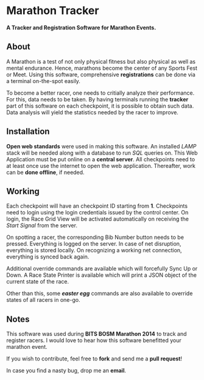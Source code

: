 Marathon Tracker
================

**A Tracker and Registration Software for Marathon Events.**

About
-----
A Marathon is a test of not only physical fitness but also physical as well as mental endurance. Hence, marathons become the center of any Sports Fest or Meet. Using this software, comprehensive **registrations** can be done via a terminal on-the-spot easily.

To become a better racer, one needs to critially analyze their performance. For this, data needs to be taken. By having terminals running the **tracker** part of this software on each checkpoint, it is possible to obtain such data. Data analysis will yield the statistics needed by the racer to improve.

Installation
------------
**Open web standards** were used in making this software. An installed *LAMP* stack will be needed along with a database to run *SQL* queries on. This Web Application must be put online on a **central server**. All checkpoints need to at least once use the internet to open the web application. Thereafter, work can be **done offline**, if needed.

Working
-------
Each checkpoint will have an checkpoint ID starting from **1**. Checkpoints need to login using the login credentials issued by the control center. On login, the Race Grid View will be activated automatically on receiving the *Start Signal* from the server.

On spotting a racer, the corresponding Bib Number button needs to be pressed. Everything is logged on the server. In case of net disruption, everything is stored locally.
On recognizing a working net connection, everything is synced back again.

Additional override commands are available which will forcefully Sync Up or Down. A Race State Printer is available which will print a JSON object of the current state of the race.

Other than this, some _**easter egg**_ commands are also available to override states of all racers in one-go.

Notes
-----
This software was used during **BITS BOSM Marathon 2014** to track and register racers.
I would love to hear how this software benefitted your marathon event.

If you wish to contribute, feel free to **fork** and send me a **pull request**!

In case you find a nasty bug, drop me an **email**.
